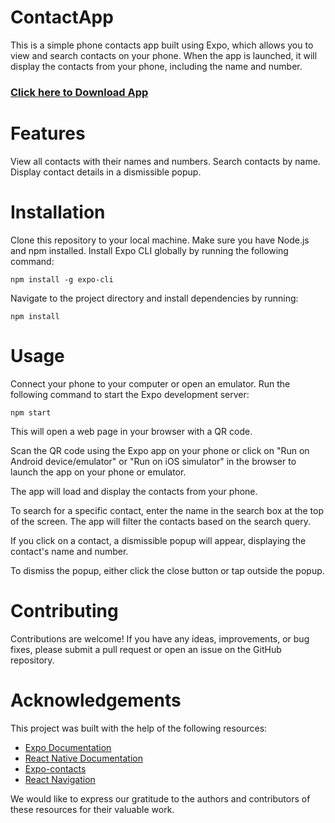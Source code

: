 # ContactApp
This is a simple phone contacts app built using Expo, which allows you to view and search contacts on your phone.
When the app is launched, it will display the contacts from your phone, including the name and number.

<h3><a href= "https://expo.dev/artifacts/eas/5XPNarQ8Pcb88irhvdbJSg.aab" >Click here to Download App </a></h3>

# Features
View all contacts with their names and numbers.
Search contacts by name.
Display contact details in a dismissible popup.

# Installation
Clone this repository to your local machine.
Make sure you have Node.js and npm installed.
Install Expo CLI globally by running the following command:

``` npm install -g expo-cli ```

Navigate to the project directory and install dependencies by running:

```npm install ```

# Usage
Connect your phone to your computer or open an emulator.
Run the following command to start the Expo development server:

``` npm start ```

This will open a web page in your browser with a QR code.

Scan the QR code using the Expo app on your phone or click on "Run on Android device/emulator" or "Run on iOS simulator" in the browser to launch the app on your phone or emulator.

The app will load and display the contacts from your phone.

To search for a specific contact, enter the name in the search box at the top of the screen. The app will filter the contacts based on the search query.

If you click on a contact, a dismissible popup will appear, displaying the contact's name and number.

To dismiss the popup, either click the close button or tap outside the popup.

# Contributing
Contributions are welcome! If you have any ideas, improvements, or bug fixes, please submit a pull request or open an issue on the GitHub repository.

# Acknowledgements
This project was built with the help of the following resources:
<ul>
  <li><a href="https://docs.expo.dev/index.html"> Expo Documentation </a> </li>
  <li> <a href="/" > React Native Documentation </a></li>
  <li><a href="https://docs.expo.dev/versions/latest/sdk/contacts/" >Expo-contacts </a></li>
  <li><a href="https://reactnavigation.org/" > React Navigation</a></li>

</ul>

We would like to express our gratitude to the authors and contributors of these resources for their valuable work.
